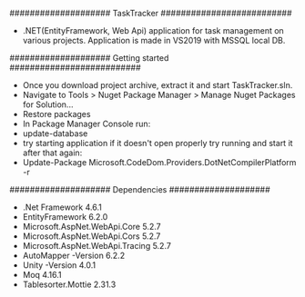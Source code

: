 #################### TaskTracker ##########################
- .NET(EntityFramework, Web Api) application for task management on various projects. Application is made in VS2019 with MSSQL local DB.

#################### Getting started ##########################
- Once you download project archive, extract it and start TaskTracker.sln.
- Navigate to Tools > Nuget Package Manager > Manage Nuget Packages for Solution...
- Restore packages
- In Package Manager Console run:
- update-database
- try starting application if it doesn't open properly try running and start it after that again:
- Update-Package Microsoft.CodeDom.Providers.DotNetCompilerPlatform -r

#################### Dependencies ####################
- .Net Framework 4.6.1
- EntityFramework 6.2.0
- Microsoft.AspNet.WebApi.Core 5.2.7
- Microsoft.AspNet.WebApi.Cors 5.2.7
- Microsoft.AspNet.WebApi.Tracing 5.2.7
- AutoMapper -Version 6.2.2
- Unity -Version 4.0.1
- Moq 4.16.1
- Tablesorter.Mottie 2.31.3
